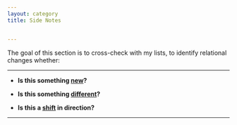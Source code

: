 ```yaml
---
layout: category
title: Side Notes


---
```

<p class="message">
  <span class="padded-dropcap">T</span>he goal of this section is to cross-check with my lists, to identify relational changes whether:
</p>

---


  - **Is this something <ins>new</ins>?**
  
  - **Is this something <ins>different</ins>?**
  
  - **Is this a <ins>shift</ins> in direction?**

---



